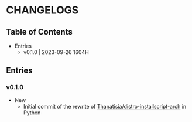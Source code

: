 # CHANGELOGS

## Table of Contents
- Entries
    + v0.1.0 | 2023-09-26 1604H

## Entries

### v0.1.0
- New
    + Initial commit of the rewrite of [Thanatisia/distro-installscript-arch](https://github.com/Thanatisia/distro-installscript-arch) in Python

